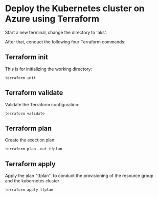# Deploy the Kubernetes cluster on Azure using Terraform

Start a new terminal, change the directory to 'aks'.

After that, conduct the following four Terraform commands:

## Terraform init

This is for initializing the working directory:

```hcl
terraform init
```

## Terraform validate

Validate the Terraform configuration:

```hcl
terraform validate
```

## Terraform plan

Create the exection plan:

```hcl
terraform plan -out tfplan
```

## Terraform apply

Apply the plan "tfplan", to conduct the provisioning of the resource group and the kubernetes cluster

```hcl
terraform apply tfplan
```